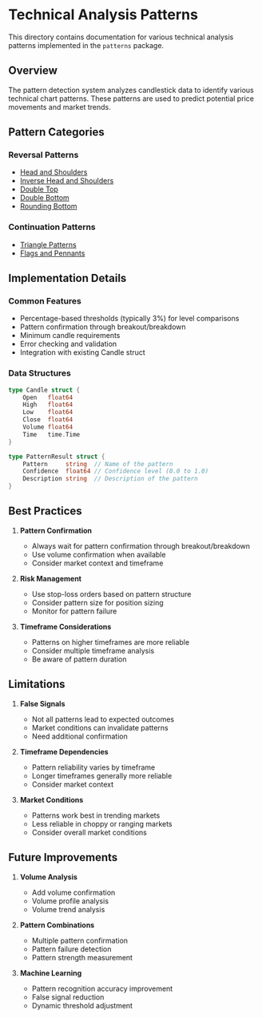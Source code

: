 # Technical Analysis Patterns

This directory contains documentation for various technical analysis patterns implemented in the `patterns` package.

## Overview

The pattern detection system analyzes candlestick data to identify various technical chart patterns. These patterns are used to predict potential price movements and market trends.

## Pattern Categories

### Reversal Patterns
- [Head and Shoulders](reversal/head_and_shoulders.md)
- [Inverse Head and Shoulders](reversal/inverse_head_and_shoulders.md)
- [Double Top](reversal/double_top.md)
- [Double Bottom](reversal/double_bottom.md)
- [Rounding Bottom](reversal/rounding_bottom.md)

### Continuation Patterns
- [Triangle Patterns](continuation/triangles.md)
- [Flags and Pennants](continuation/flags_pennants.md)

## Implementation Details

### Common Features
- Percentage-based thresholds (typically 3%) for level comparisons
- Pattern confirmation through breakout/breakdown
- Minimum candle requirements
- Error checking and validation
- Integration with existing Candle struct

### Data Structures

```go
type Candle struct {
    Open   float64
    High   float64
    Low    float64
    Close  float64
    Volume float64
    Time   time.Time
}

type PatternResult struct {
    Pattern     string  // Name of the pattern
    Confidence  float64 // Confidence level (0.0 to 1.0)
    Description string  // Description of the pattern
}
```

## Best Practices

1. **Pattern Confirmation**
   - Always wait for pattern confirmation through breakout/breakdown
   - Use volume confirmation when available
   - Consider market context and timeframe

2. **Risk Management**
   - Use stop-loss orders based on pattern structure
   - Consider pattern size for position sizing
   - Monitor for pattern failure

3. **Timeframe Considerations**
   - Patterns on higher timeframes are more reliable
   - Consider multiple timeframe analysis
   - Be aware of pattern duration

## Limitations

1. **False Signals**
   - Not all patterns lead to expected outcomes
   - Market conditions can invalidate patterns
   - Need additional confirmation

2. **Timeframe Dependencies**
   - Pattern reliability varies by timeframe
   - Longer timeframes generally more reliable
   - Consider market context

3. **Market Conditions**
   - Patterns work best in trending markets
   - Less reliable in choppy or ranging markets
   - Consider overall market conditions

## Future Improvements

1. **Volume Analysis**
   - Add volume confirmation
   - Volume profile analysis
   - Volume trend analysis

2. **Pattern Combinations**
   - Multiple pattern confirmation
   - Pattern failure detection
   - Pattern strength measurement

3. **Machine Learning**
   - Pattern recognition accuracy improvement
   - False signal reduction
   - Dynamic threshold adjustment 